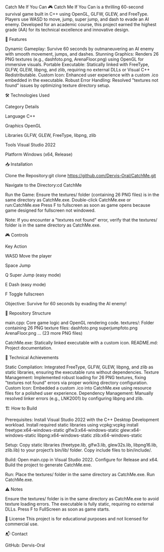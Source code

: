 Catch Me If You Can 🎮
Catch Me If You Can is a thrilling 60-second survival game built in C++ using OpenGL, GLFW, GLEW, and FreeType. Players use WASD to move, jump, super jump, and dash to evade an AI enemy. Developed for an academic course, this project earned the highest grade (AA) for its technical excellence and innovative design.

🚀 Features

Dynamic Gameplay: Survive 60 seconds by outmaneuvering an AI enemy with smooth movement, jumps, and dashes.
Stunning Graphics: Renders 26 PNG textures (e.g., dashfoto.png, ArenaFloor.png) using OpenGL for immersive visuals.
Portable Executable: Statically linked with FreeType, GLFW, GLEW, libpng, and zlib, requiring no external DLLs or Visual C++ Redistributable.
Custom Icon: Enhanced user experience with a custom .ico embedded in the executable.
Robust Error Handling: Resolved "textures not found" issues by optimizing texture directory setup.


🛠️ Technologies Used



Category
Details



Language
C++


Graphics
OpenGL


Libraries
GLFW, GLEW, FreeType, libpng, zlib


Tools
Visual Studio 2022


Platform
Windows (x64, Release)



📥 Installation

Clone the Repository:git clone https://github.com/Dervis-Oral/CatchMe.git


Navigate to the Directory:cd CatchMe


Run the Game:
Ensure the textures/ folder (containing 26 PNG files) is in the same directory as CatchMe.exe.
Double-click CatchMe.exe or run:CatchMe.exe
Press F to fullscreen as soon as game opens because game designed for fullscreen not windowed.






Note: If you encounter a "textures not found" error, verify that the textures/ folder is in the same directory as CatchMe.exe.


🎮 Controls



Key
Action



WASD
Move the player


Space
Jump


Q
Super Jump (easy mode)


E
Dash (easy mode)


F
Toggle fullscreen


Objective: Survive for 60 seconds by evading the AI enemy!

📂 Repository Structure

main.cpp: Core game logic and OpenGL rendering code.
textures/: Folder containing 26 PNG texture files:
dashfoto.png
superjumpfoto.png
ArenaFloor.png
... (23 more PNG files)


CatchMe.exe: Statically linked executable with a custom icon.
README.md: Project documentation.


🔧 Technical Achievements

Static Compilation: Integrated FreeType, GLFW, GLEW, libpng, and zlib as static libraries, ensuring the executable runs without dependencies.
Texture Management: Implemented robust loading for 26 PNG textures, fixing "textures not found" errors via proper working directory configuration.
Custom Icon: Embedded a custom .ico into CatchMe.exe using resource files for a polished user experience.
Dependency Management: Manually resolved linker errors (e.g., LNK2001) by configuring libpng and zlib.


🏗️ How to Build

Prerequisites:
Install Visual Studio 2022 with the C++ Desktop Development workload.
Install required static libraries using vcpkg:vcpkg install freetype:x64-windows-static glfw3:x64-windows-static glew:x64-windows-static libpng:x64-windows-static zlib:x64-windows-static




Setup:
Copy static libraries (freetype.lib, glfw3.lib, glew32s.lib, libpng16.lib, zlib.lib) to your project’s bin/lib/ folder.
Copy include files to bin/include/.


Build:
Open main.cpp in Visual Studio 2022.
Configure for Release and x64.
Build the project to generate CatchMe.exe.


Run:
Place the textures/ folder in the same directory as CatchMe.exe.
Run CatchMe.exe.




⚠️ Notes

Ensure the textures/ folder is in the same directory as CatchMe.exe to avoid texture loading errors.
The executable is fully static, requiring no external DLLs.
Press F to FullScreen as soon as game starts.




📜 License
This project is for educational purposes and not licensed for commercial use.

📬 Contact

GitHub: Dervis-Oral
